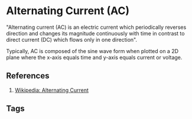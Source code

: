 # Alternating Current (AC)  

"Alternating current (AC) is an electric current which periodically reverses direction and changes its magnitude continuously with time in contrast to direct current (DC) which flows only in one direction". 

Typically, AC is composed of the sine wave form when plotted on a 2D plane where the x-axis equals time and y-axis equals current or voltage.

## References
1. [Wikipedia: Alternating Current](https://en.wikipedia.org/wiki/Alternating_current)

## Tags
